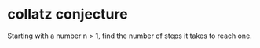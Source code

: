 # collatz conjecture
 Starting with a number n > 1, find the number of steps it takes to reach one.
